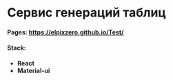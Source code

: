 # Cервис генераций таблиц
#### Pages: https://elpixzero.github.io/Test/

#### Stack:

- **React**
- **Material-ui**